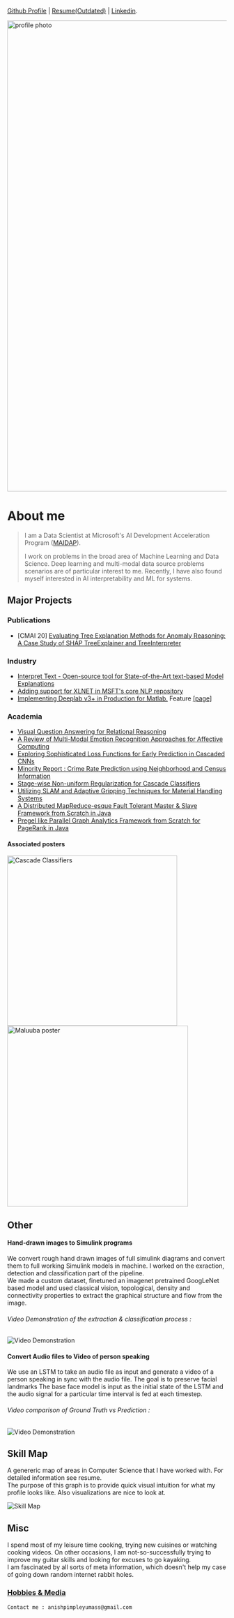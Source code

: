 [Github Profile](https://github.com/AnishPimpley) | [Resume(Outdated)](https://anishpimpley.github.io/media/resume_Anish_Dec%202018.pdf) | [Linkedin](https://www.linkedin.com/in/anishpimpley/).

<img src="https://raw.githubusercontent.com/AnishPimpley/anishpimpley.github.io/master/media/profile_photo.jpg" alt="profile photo" width="1080"/>

# About me

> I am a Data Scientist at Microsoft's AI Development Acceleration Program ([MAIDAP](http://www.microsoftnewengland.com/nerd-ai/)). 
>
> I work on problems in the broad area of Machine Learning and Data Science. 
> Deep learning and multi-modal data source problems scenarios are of particular interest to me. Recently, I have also found myself interested in AI interpretability and ML for systems.

## Major Projects 

### Publications
+ [CMAI 20] [Evaluating Tree Explanation Methods for Anomaly Reasoning: A Case Study of SHAP TreeExplainer and TreeInterpreter](https://arxiv.org/abs/2010.06734)

### Industry
+ [Interpret Text - Open-source tool for State-of-the-Art text-based Model Explanations](https://github.com/interpretml/interpret-text-contrib)
+ [Adding support for XLNET in MSFT's core NLP repository](https://github.com/microsoft/nlp-recipes/tree/master/utils_nlp/models/xlnet)
+ [Implementing Deeplab v3+ in Production for Matlab.](https://www.mathworks.com/help/vision/examples/semantic-segmentation-using-deep-learning.html) Feature [[page]](https://www.mathworks.com/help/vision/ref/deeplabv3pluslayers.html#d117e118028)

### Academia
+ [Visual Question Answering for Relational Reasoning](https://anishpimpley.github.io/media/maluuba-figureqa-visual.pdf "Visual Question Answering for Relational Reasoning")
+ [ A Review of Multi-Modal Emotion Recognition Approaches for Affective Computing](https://github.com/AnishPimpley/anishpimpley.github.io/blob/master/media/A%20Review%20of%20Multi-Modal%20Emotion%20Recognition.pdf " A Review of Multi-Modal Emotion Recognition Approaches for Affective Computing")
+ [Exploring Sophisticated Loss Functions for Early Prediction in Cascaded CNNs](https://github.com/AnishPimpley/anishpimpley.github.io/blob/master/media/Exploring%20Sophisticated%20Loss%20Functions%20for%20Early.pdf "Exploring Sophisticated Loss Functions for Early Prediction in Cascaded CNNs")
+ [ Minority Report : Crime Rate Prediction using Neighborhood and Census Information](https://github.com/AnishPimpley/anishpimpley.github.io/blob/master/media/Minority%20Report.pdf " Minority Report : Crime rate prediction using neighborhood and census information")
+ [Stage-wise Non-uniform Regularization for Cascade Classifiers](https://github.com/AnishPimpley/anishpimpley.github.io/blob/master/media/Stage-wise%20Non-uniform%20Regularization%20for%20Cascade.pdf "Stage-wise Non-uniform Regularization for Cascade Classifiers")
+ [Utilizing SLAM and Adaptive Gripping Techniques for Material Handling Systems](https://github.com/AnishPimpley/anishpimpley.github.io/blob/master/media/Utilizing%20SLAM%20and%20Adaptive%20Gripping%20Techniques%20for%20Material%20Handling%20Systems.pdf "Utilizing SLAM and Adaptive Gripping Techniques for Material Handling Systems")
+ [A Distributed MapReduce-esque Fault Tolerant Master & Slave Framework from Scratch in Java](https://github.com/AnishPimpley/Word_Count_with_MapReduce "Word_Count_with_MapReduce")
+ [Pregel like Parallel Graph Analytics Framework from Scratch for PageRank in Java](https://github.com/AnishPimpley/PageRank_with_Pregel "PageRank_with_Pregel")

#### Associated posters

<img src="https://raw.githubusercontent.com/AnishPimpley/anishpimpley.github.io/master/media/poster_cascade_resized.jpg" alt="Cascade Classifiers" width="390"/>  <img src="https://raw.githubusercontent.com/AnishPimpley/anishpimpley.github.io/master/media/poster_maluuba_resized.jpg" alt="Maluuba poster" width="415"/>


## Other

#### Hand-drawn images to Simulink programs
We convert rough hand drawn images of full simulink diagrams and convert them to full working Simulink models in machine. I worked on the exraction, detection and classification part of the pipeline.      
We made a custom dataset, finetuned an imagenet pretrained GoogLeNet based model and used classical vision, topological, density and connectivity properties to extract the graphical structure and flow from the image.

###### Video Demonstration of the extraction & classification process :
![Video Demonstration](https://raw.githubusercontent.com/AnishPimpley/anishpimpley.github.io/master/media/doodle%20to%20simulink.gif)

#### Convert Audio files to Video of person speaking
We use an LSTM to take an audio file as input and generate a video of a person speaking in sync with the audio file.
The goal is to preserve facial landmarks 
The base face model is input as the initial state of the LSTM and the audio signal for a particular time interval is fed at each timestep.

###### Video comparison of Ground Truth vs Prediction :
![Video Demonstration](https://raw.githubusercontent.com/AnishPimpley/anishpimpley.github.io/master/media/audio2Face.gif)

## Skill Map 

A genereric map of areas in Computer Science that I have worked with. For detailed information see resume.       
The purpose of this graph is to provide quick visual intuition for what my profile looks like.
Also visualizations are nice to look at.

![Skill Map](https://raw.githubusercontent.com/AnishPimpley/anishpimpley.github.io/master/media/Skill%20Map%20of%20Competencies.png)

## Misc

I spend most of my leisure time cooking, trying new cuisines or watching cooking videos. On other occasions, I am not-so-successfully trying to improve my guitar skills and looking for excuses to go kayaking.    
I am fascinated by all sorts of meta information, which doesn't help my case of going down random internet rabbit holes.

### [Hobbies & Media](./media.html)


```
Contact me : anishpimpleyumass@gmail.com
```
